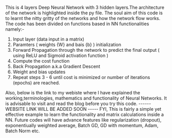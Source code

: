 This is 4 layers Deep Neural Network with 3 hidden layers.The architecture of the network is highlighted inside the py file. The soul aim of this code is to learnt the nitty gritty of the networks and how the network flow works. The code has been divided on functions based in NN functionalities namely:-
1. Input layer (data input in a matrix)
2. Paramters ( weights {W} and bais {b} ) initialization
3. Forward Propagation through the network to predict the final output ( using ReLU and Sigmoid activation function )
4. Compute the cost function
5. Back Propagation a.k.a Gradient Descent
6. Weight and bias updates 
7. Repeat steps 3 - 6 until cost is minimized or number of iterations (epochs) are reached.

Also, below is the link to my webiste where I have explained the working,terminologies, mathematics and functionality of Neural Networks. It is advisable to visit and read the blog before you try this code.
------ WEBSITE LINK WILL BE ADDED SOON -----
FYI,
This is fairly a simple yet effective example to learn the functionality and matrix calculations inside a NN. Future codes will have advance features like regularization (dropout), exponentiually weighted average, Batch GD, GD with momentum, Adam, Batch Norm etc. 
